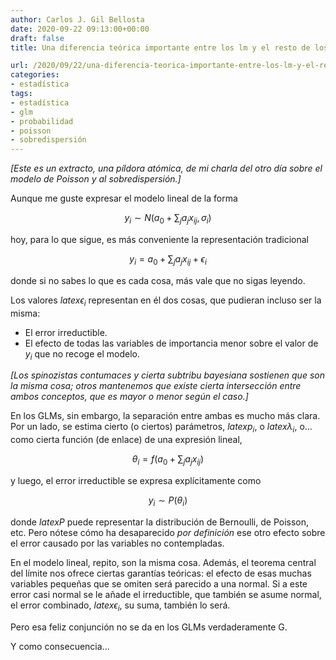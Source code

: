 ```yaml
---
author: Carlos J. Gil Bellosta
date: 2020-09-22 09:13:00+00:00
draft: false
title: Una diferencia teórica importante entre los lm y el resto de los glm

url: /2020/09/22/una-diferencia-teorica-importante-entre-los-lm-y-el-resto-de-los-glm/
categories:
- estadística
tags:
- estadística
- glm
- probabilidad
- poisson
- sobredispersión
---
```


_[Este es un extracto, una píldora atómica, de mi charla del otro día sobre el modelo de Poisson y al sobredispersión.]_

Aunque me guste expresar el modelo lineal de la forma

$$ y_i \sim N(a_0 + \sum_j a_j x_{ij}, \sigma_i)$$

hoy, para lo que sigue, es más conveniente la representación tradicional

$$ y_i  = a_0 + \sum_j a_j x_{ij} + \epsilon_i$$

donde si no sabes lo que es cada cosa, más vale que no sigas leyendo.

Los valores $latex \epsilon_i$ representan en él dos cosas, que pudieran incluso ser la misma:

* El error irreductible.
* El efecto de todas las variables de importancia menor sobre el valor de $y_i$ que no recoge el modelo.

_[Los spinozistas contumaces y cierta subtribu bayesiana sostienen que son la misma cosa; otros mantenemos que existe cierta intersección entre ambos conceptos, que es mayor o menor según el caso.]_

En los GLMs, sin embargo, la separación entre ambas es mucho más clara. Por un lado, se estima cierto (o ciertos) parámetros, $latex p_i$, o $latex \lambda_i$, o... como cierta función (de enlace) de una expresión lineal,

$$ \theta_i = f\left(a_0 + \sum_j a_j x_{ij}\right)$$

y luego, el error irreductible se expresa explícitamente como

$$ y_i \sim P(\theta_i)$$

donde $latex P$ puede representar la distribución de Bernoulli, de Poisson, etc. Pero nótese cómo ha desaparecido _por definición_ ese otro efecto sobre el error causado por las variables no contempladas.

En el modelo lineal, repito, son la misma cosa. Además, el teorema central del límite nos ofrece ciertas garantías teóricas: el efecto de esas muchas variables pequeñas que se omiten será parecido a una normal. Si a este error casi normal se le añade el irreductible, que también se asume normal, el error combinado, $latex \epsilon_i$, su suma, también lo será.

Pero esa feliz conjunción no se da en los GLMs verdaderamente G.

Y como consecuencia...